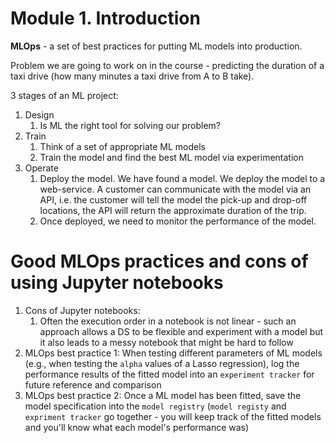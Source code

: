 # Module 1. Introduction

**MLOps** - a set of best practices for putting ML models into production. 

Problem we are going to work on in the course - predicting the duration of a taxi drive (how many minutes a taxi drive from A to B take).

3 stages of an ML project:
1. Design
   1. Is ML the right tool for solving our problem?
2. Train
   1. Think of a set of appropriate ML models
   2. Train the model and find the best ML model via experimentation
3. Operate
   1. Deploy the model. We have found a model. We deploy the model to a web-service. A customer can communicate with the model via an API, i.e. the customer will tell the model the pick-up and drop-off locations, the API will return the approximate duration of the trip.
   2. Once deployed, we need to monitor the performance of the model.

# Good MLOps practices and cons of using Jupyter notebooks

1. Cons of Jupyter notebooks: 
   1. Often the execution order in a notebook is not linear - such an approach allows a DS to be flexible and experiment with a model but it also leads to a messy notebook that might be hard to follow
2. MLOps best practice 1: When testing different parameters of ML models (e.g., when testing the `alpha` values of a Lasso regression), log the performance results of the fitted model into an `experiment tracker` for future reference and comparison
3. MLOps best practice 2: Once a ML model has been fitted, save the model specification into the `model registry` (`model registy` and `expriment tracker` go together - you will keep track of the fitted models and you'll know what each model's performance was)